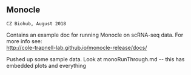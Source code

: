 
## Monocle 

`CZ Biohub, August 2018`

Contains an example doc for running Monocle on scRNA-seq data. For more info see:         
http://cole-trapnell-lab.github.io/monocle-release/docs/

Pushed up some sample data. Look at monoRunThrough.md -- this has embedded plots and everything